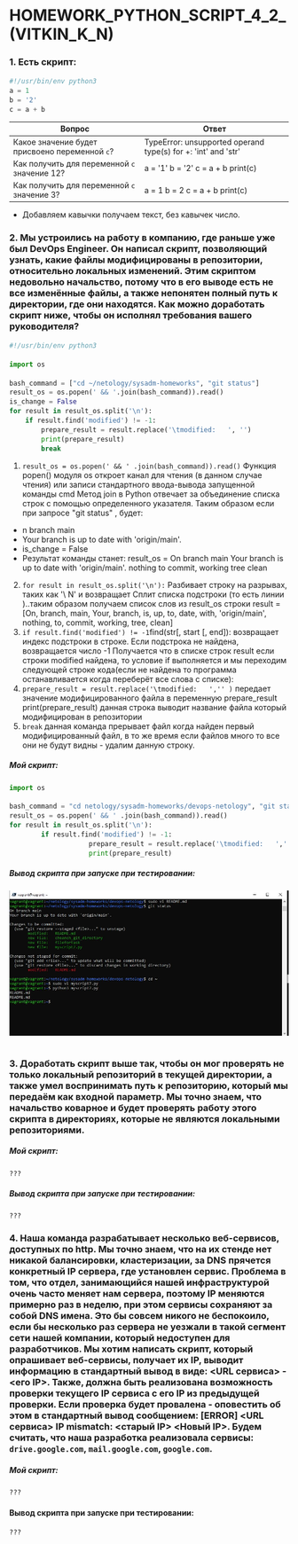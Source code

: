 # HOMEWORK_PYTHON_SCRIPT_4_2_(VITKIN_K_N)

### 1. Есть скрипт:
```python
#!/usr/bin/env python3
a = 1
b = '2'
c = a + b
```
| Вопрос  | Ответ |
| ------------- | ------------- |
| Какое значение будет присвоено переменной `c`?  |TypeError: unsupported operand type(s) for +: 'int' and 'str'  |
| Как получить для переменной `c` значение 12?  | a = '1'  b = '2'   c = a + b print(c)
| Как получить для переменной `c` значение 3?  | a = 1 b = 2 c = a + b print(c)|
- Добавляем кавычки получаем текст, без кавычек число.


### 2. Мы устроились на работу в компанию, где раньше уже был DevOps Engineer. Он написал скрипт, позволяющий узнать, какие файлы модифицированы в репозитории, относительно локальных изменений. Этим скриптом недовольно начальство, потому что в его выводе есть не все изменённые файлы, а также непонятен полный путь к директории, где они находятся. Как можно доработать скрипт ниже, чтобы он исполнял требования вашего руководителя?
```python
#!/usr/bin/env python3

import os

bash_command = ["cd ~/netology/sysadm-homeworks", "git status"]
result_os = os.popen(' && '.join(bash_command)).read()
is_change = False
for result in result_os.split('\n'):
    if result.find('modified') != -1:
        prepare_result = result.replace('\tmodified:   ', '')
        print(prepare_result)
        break
```
1. ```result_os = os.popen(' && ' .join(bash_command)).read()```
Функция popen() модуля os откроет канал для чтения (в данном случае чтения) или записи стандартного ввода-вывода запущенной команды cmd
Метод join в Python отвечает за объединение списка строк с помощью определенного указателя.
Таким образом если при запросе "git status" , будет:
- n branch main
- Your branch is up to date with 'origin/main'.
- is_change = False
- Результат команды станет: result_os = On branch main Your branch is up to date with 'origin/main'. nothing to commit, working tree clean
2. ```for result in result_os.split('\n'):``` Разбивает строку на разрывах, таких как '\ N' и возвращает Сплит списка подстроки (то есть линии )..таким образом получаем список слов из  result_os строки
result = [On, branch, main, Your, branch, is, up, to, date, with, 'origin/main', nothing, to, commit, working, tree, clean]
3. ```if result.find('modified') != -1```find(str[, start [, end]): возвращает индекс подстроки в строке. Если подстрока не найдена, возвращается число -1
Получается что в списке строк result если строки modified найдена, то условие if выполняется и мы переходим следующей строке кода(если не найдена то программа останавливается когда переберёт все слова с списке):
4. ```prepare_result = result.replace('\tmodified:   ','' )```  передает значение модифицированного файла в переменную prepare_result
print(prepare_result)    данная строка выводит название файла который модифицирован в репозитории
5. ```break``` данная команда прерывает файл когда найден первый модифицированный файл, в то же время если файлов много то все они не будут видны - удалим данную строку.
##### Мой скрипт:
```python
import os

bash_command = "cd netology/sysadm-homeworks/devops-netology", "git status"
result_os = os.popen(' && ' .join(bash_command)).read()
for result in result_os.split('\n'):
        if result.find('modified') != -1:
                    prepare_result = result.replace('\tmodified:   ','' )
                    print(prepare_result)
```
##### Вывод скрипта при запуске при тестировании:
![](IMAGES/2.jpg )
```
```

### 3. Доработать скрипт выше так, чтобы он мог проверять не только локальный репозиторий в текущей директории, а также умел воспринимать путь к репозиторию, который мы передаём как входной параметр. Мы точно знаем, что начальство коварное и будет проверять работу этого скрипта в директориях, которые не являются локальными репозиториями.
##### Мой скрипт:
```python
???
```
##### Вывод скрипта при запуске при тестировании:
```
???
```
### 4. Наша команда разрабатывает несколько веб-сервисов, доступных по http. Мы точно знаем, что на их стенде нет никакой балансировки, кластеризации, за DNS прячется конкретный IP сервера, где установлен сервис. Проблема в том, что отдел, занимающийся нашей инфраструктурой очень часто меняет нам сервера, поэтому IP меняются примерно раз в неделю, при этом сервисы сохраняют за собой DNS имена. Это бы совсем никого не беспокоило, если бы несколько раз сервера не уезжали в такой сегмент сети нашей компании, который недоступен для разработчиков. Мы хотим написать скрипт, который опрашивает веб-сервисы, получает их IP, выводит информацию в стандартный вывод в виде: <URL сервиса> - <его IP>. Также, должна быть реализована возможность проверки текущего IP сервиса c его IP из предыдущей проверки. Если проверка будет провалена - оповестить об этом в стандартный вывод сообщением: [ERROR] <URL сервиса> IP mismatch: <старый IP> <Новый IP>. Будем считать, что наша разработка реализовала сервисы: `drive.google.com`, `mail.google.com`, `google.com`.
##### Мой скрипт:
```python
???
```
#### Вывод скрипта при запуске при тестировании:
```
???
```


